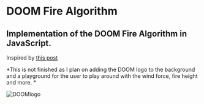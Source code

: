 # DOOM Fire Algorithm
## Implementation of the DOOM Fire Algorithm in JavaScript.

Inspired by [this post](http://fabiensanglard.net/doom_fire_psx/)

*This is not finished as I plan on adding the DOOM logo to the background 
and a playground for the user to play around with the wind force, fire height and more. *

![DOOMlogo](https://66.media.tumblr.com/8d862f5191e84462c45b61de2530688b/9f401549784d1139-38/s540x810/62df8ce6d8db1529315e110f1eadf57bb47a03e1.png)
